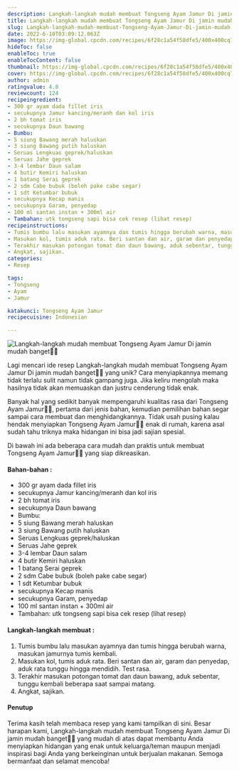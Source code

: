 ```yaml
---
description: Langkah-langkah mudah membuat Tongseng Ayam Jamur Di jamin mudah banget"
title: Langkah-langkah mudah membuat Tongseng Ayam Jamur Di jamin mudah banget
slug: Langkah-langkah-mudah-membuat-Tongseng-Ayam-Jamur-Di-jamin-mudah-banget
date: 2022-6-10T03:09:12.063Z
image: https://img-global.cpcdn.com/recipes/6f28c1a54f58dfe5/400x400cq70/photo.jpg
hideToc: false
enableToc: true
enableTocContent: false
thumbnail: https://img-global.cpcdn.com/recipes/6f28c1a54f58dfe5/400x400cq70/photo.jpg
cover: https://img-global.cpcdn.com/recipes/6f28c1a54f58dfe5/400x400cq70/photo.jpg
author: admin
ratingvalue: 4.8
reviewcount: 124
recipeingredient:
- 300 gr ayam dada fillet iris
- secukupnya Jamur kancing/meranh dan kol iris
- 2 bh tomat iris
- secukupnya Daun bawang
- Bumbu:
- 5 siung Bawang merah haluskan
- 3 siung Bawang putih haluskan
- Seruas Lengkuas geprek/haluskan
- Seruas Jahe geprek
- 3-4 lembar Daun salam
- 4 butir Kemiri haluskan
- 1 batang Serai geprek
- 2 sdm Cabe bubuk (boleh pake cabe segar)
- 1 sdt Ketumbar bubuk
- secukupnya Kecap manis
- secukupnya Garam, penyedap
- 100 ml santan instan + 300ml air
- Tambahan: utk tongseng sapi bisa cek resep (lihat resep)
recipeinstructions:
- Tumis bumbu lalu masukan ayamnya dan tumis hingga berubah warna, masukan jamurnya tumis kembali.
- Masukan kol, tumis aduk rata. Beri santan dan air, garam dan penyedap, aduk rata tunggu hingga mendidih. Test rasa.
- Terakhir masukan potongan tomat dan daun bawang, aduk sebentar, tunggu kembali beberapa saat sampai matang.
- Angkat, sajikan.
categories:
- Resep

tags:
- Tongseng
- Ayam
- Jamur

katakunci: Tongseng Ayam Jamur
recipecuisine: Indonesian

---
```


![Langkah-langkah mudah membuat Tongseng Ayam Jamur Di jamin mudah banget👩‍🍳](https://img-global.cpcdn.com/recipes/6f28c1a54f58dfe5/400x400cq70/photo.jpg)

Lagi mencari ide resep Langkah-langkah mudah membuat Tongseng Ayam Jamur Di jamin mudah banget👩‍🍳 yang unik? Cara menyiapkannya memang tidak terlalu sulit namun tidak gampang juga. Jika keliru mengolah maka hasilnya tidak akan memuaskan dan justru cenderung tidak enak.

Banyak hal yang sedikit banyak mempengaruhi kualitas rasa dari Tongseng Ayam Jamur👩‍🍳, pertama dari jenis bahan, kemudian pemilihan bahan segar sampai cara membuat dan menghidangkannya. Tidak usah pusing kalau hendak menyiapkan Tongseng Ayam Jamur👩‍🍳 enak di rumah, karena asal sudah tahu triknya maka hidangan ini bisa jadi sajian spesial.

Di bawah ini ada beberapa cara mudah dan praktis untuk membuat Tongseng Ayam Jamur👩‍🍳 yang siap dikreasikan.

<!--inarticleads1-->

#### Bahan-bahan :

- 300 gr ayam dada fillet iris
- secukupnya Jamur kancing/meranh dan kol iris
- 2 bh tomat iris
- secukupnya Daun bawang
- Bumbu:
- 5 siung Bawang merah haluskan
- 3 siung Bawang putih haluskan
- Seruas Lengkuas geprek/haluskan
- Seruas Jahe geprek
- 3-4 lembar Daun salam
- 4 butir Kemiri haluskan
- 1 batang Serai geprek
- 2 sdm Cabe bubuk (boleh pake cabe segar)
- 1 sdt Ketumbar bubuk
- secukupnya Kecap manis
- secukupnya Garam, penyedap
- 100 ml santan instan + 300ml air
- Tambahan: utk tongseng sapi bisa cek resep (lihat resep)

<!--inarticleads2-->

#### Langkah-langkah membuat :

1. Tumis bumbu lalu masukan ayamnya dan tumis hingga berubah warna, masukan jamurnya tumis kembali.
1. Masukan kol, tumis aduk rata. Beri santan dan air, garam dan penyedap, aduk rata tunggu hingga mendidih. Test rasa.
1. Terakhir masukan potongan tomat dan daun bawang, aduk sebentar, tunggu kembali beberapa saat sampai matang.
1. Angkat, sajikan.

#### Penutup

Terima kasih telah membaca resep yang kami tampilkan di sini. Besar harapan kami, Langkah-langkah mudah membuat Tongseng Ayam Jamur Di jamin mudah banget👩‍🍳 yang mudah di atas dapat membantu Anda menyiapkan hidangan yang enak untuk keluarga/teman maupun menjadi inspirasi bagi Anda yang berkeinginan untuk berjualan makanan. Semoga bermanfaat dan selamat mencoba!